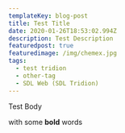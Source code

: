 ```yaml
---
templateKey: blog-post
title: Test Title
date: 2020-01-26T18:53:02.994Z
description: Test Description
featuredpost: true
featuredimage: /img/chemex.jpg
tags:
  - test tridion
  - other-tag
  - SDL Web (SDL Tridion)
---
```

Test Body

with some **bold** words
